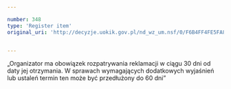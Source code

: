 ```yaml
---

number: 348
type: 'Register item'
original_uri: 'http://decyzje.uokik.gov.pl/nd_wz_um.nsf/0/F6B4FF4FE5FA80B5C12572DD00329508?OpenDocument'


---
```


„Organizator ma obowiązek rozpatrywania reklamacji w ciągu 30 dni od daty jej otrzymania. W sprawach wymagających dodatkowych wyjaśnień lub ustaleń termin ten może być przedłużony do 60 dni”
